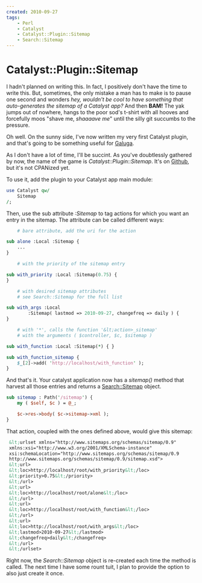 ```yaml
---
created: 2010-09-27
tags:
    - Perl
    - Catalyst
    - Catalyst::Plugin::Sitemap
    - Search::Sitemap
---
```


# Catalyst::Plugin::Sitemap

I hadn't planned on writing this. In fact, I positively don't have the time to
write this. But, sometimes, the only mistake a man has to make is to pause one second
and wonders <i>hey, wouldn't be cool to have something that auto-generates the sitemap of a Catalyst app?</i>
And then **BAM!** The yak
jumps out of nowhere, hangs to the poor sod's t-shirt with all hooves and
forcefully moos "shave me, *shaaaave me*" until the silly git succumbs to the
pressure. 

Oh well. On the sunny side, I've now written my very first Catalyst plugin, and
that's going to be something useful for
[Galuga](http://babyl.dyndns.org/techblog/entry/galuga).

As I don't have a lot of time, I'll be succint. As you've doubtlessly gathered
by now, the name of the 
game is *Catalyst::Plugin::Sitemap*. It's on [Github](http://github.com/yanick/Catalyst-Plugin-Sitemap), but 
it's not CPANized yet.

To use it, add the plugin to your Catalyst app main module:

```perl
use Catalyst qw/ 
    Sitemap 
/;
```

Then, use the sub attribute *:Sitemap* to tag actions for which you want an
entry in the sitemap. The attribute can be called different ways:


```perl
    # bare attribute, add the uri for the action

sub alone :Local :Sitemap { 
    ...
}

    # with the priority of the sitemap entry

sub with_priority :Local :Sitemap(0.75) { 
}

    # with desired sitemap attributes
    # see Search::Sitemap for the full list

sub with_args :Local 
        :Sitemap( lastmod => 2010-09-27, changefreq => daily ) {
}

    # with '*', calls the function '&lt;action>_sitemap'
    # with the arguments ( $controller, $c, $sitemap ) 

sub with_function :Local :Sitemap(*) { }

sub with_function_sitemap {
    $_[2]->add( 'http://localhost/with_function' );
}
```


And that's it.  Your catalyst application now has a *sitemap()* method that
harvest all those entries and returns a [Search::Sitemap](cpan) object. 

```perl
sub sitemap : Path('/sitemap') {
    my ( $self, $c ) = @_;

    $c->res->body( $c->sitemap->xml );
}
```

That action, coupled with the ones defined above, would give this sitemap:

```xml
 &lt;urlset xmlns="http://www.sitemaps.org/schemas/sitemap/0.9"
 xmlns:xsi="http://www.w3.org/2001/XMLSchema-instance"
 xsi:schemaLocation="http://www.sitemaps.org/schemas/sitemap/0.9
 http://www.sitemaps.org/schemas/sitemap/0.9/sitemap.xsd">
 &lt;url>
 &lt;loc>http://localhost/root/with_priority&lt;/loc>
 &lt;priority>0.75&lt;/priority>
 &lt;/url>
 &lt;url>
 &lt;loc>http://localhost/root/alone&lt;/loc>
 &lt;/url>
 &lt;url>
 &lt;loc>http://localhost/root/with_function&lt;/loc>
 &lt;/url>
 &lt;url>
 &lt;loc>http://localhost/root/with_args&lt;/loc>
 &lt;lastmod>2010-09-27&lt;/lastmod>
 &lt;changefreq>daily&lt;/changefreq>
 &lt;/url>
 &lt;/urlset>
```

Right now, the *Search::Sitemap* object is re-created each time the method is
called. The next time I have some rount tuit, I plan to provide the option to 
also just create it once.
